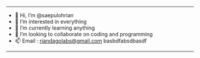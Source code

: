----------------------------------------------------------
- 👋 Hi, I’m @saepulohrian
- 👀 I’m interested in everything
- 🌱 I’m currently learning anything
- 💞️ I’m looking to collaborate on coding and programming
- 📫 Email : riandagolabs@gmail.com
basbdfabsdbasdf
---------------------------------------------------------
<!---
saepulohrian/saepulohrian is a ✨ special ✨ repository because its `README.md` (this file) appears on your GitHub profile.
You can click the Preview link to take a look at your changes.
--->
